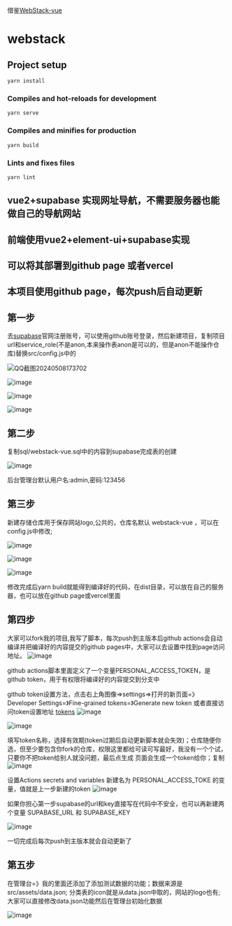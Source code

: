 借鉴[WebStack-vue](https://github.com/Anjaxs/WebStack-vue)
# webstack

## Project setup
```
yarn install
```

### Compiles and hot-reloads for development
```
yarn serve
```

### Compiles and minifies for production
```
yarn build
```

### Lints and fixes files
```
yarn lint
```

## vue2+supabase 实现网址导航，不需要服务器也能做自己的导航网站
## 前端使用vue2+element-ui+supabase实现
## 可以将其部署到github page 或者vercel
## 本项目使用github page，每次push后自动更新

## 第一步
去[supabase](https://supabase.com/)官网注册账号，可以使用github账号登录，然后新建项目，复制项目url和service_role(不是anon,本来操作表anon是可以的，但是anon不能操作仓库)替换src/config.js中的

![QQ截图20240508173702](https://github.com/aa1049372051/aa1049372051.github.io/assets/13846404/0bda2eb9-cdee-4c17-b033-415ddd9e80b4)

![image](https://github.com/aa1049372051/aa1049372051.github.io/assets/13846404/cf22f86a-1a39-4dca-babf-e60b77df48d7)

![image](https://github.com/aa1049372051/aa1049372051.github.io/assets/13846404/fdb7ff02-e127-4203-b1bb-65b5104691c9)

![image](https://github.com/aa1049372051/aa1049372051.github.io/assets/13846404/006471b6-eac3-4ab1-9196-aa9b72c90991)


## 第二步

复制sql/webstack-vue.sql中的内容到supabase完成表的创建

![image](https://github.com/aa1049372051/aa1049372051.github.io/assets/13846404/aeeea387-ee6b-44f3-baf6-7b88d9c1a5f4)

后台管理台默认用户名:admin,密码:123456


## 第三步
新建存储仓库用于保存网站logo,公共的，仓库名默认 webstack-vue ，可以在config.js中修改;

![image](https://github.com/aa1049372051/aa1049372051.github.io/assets/13846404/17aca304-e5eb-4b96-a182-263339c4f80b)

![image](https://github.com/aa1049372051/aa1049372051.github.io/assets/13846404/78691111-0e02-4d69-8694-c8c7267ec366)

![image](https://github.com/aa1049372051/aa1049372051.github.io/assets/13846404/cb706ad4-74dc-40c7-a6ae-7006b41653cd)

修改完成后yarn build就能得到编译好的代码，在dist目录，可以放在自己的服务器，也可以放在github page或vercel里面


## 第四步

大家可以fork我的项目,我写了脚本，每次push到主版本后github actions会自动编译并把编译好的内容提交的github pages中，大家可以去设置中找到page访问地址。
![image](https://github.com/aa1049372051/aa1049372051.github.io/assets/13846404/07be6ac3-1f39-4b22-8a21-a39fa0bc1b58)


github actions脚本里面定义了一个变量PERSONAL_ACCESS_TOKEN，是github token，用于有权限将编译好的内容提交到分支中

github token设置方法，点击右上角图像=>settings=>打开的新页面=》Developer Settings=》Fine-grained  tokens=》Generate new token
或者直接访问token设置地址 [tokens](https://github.com/settings/tokens)
![image](https://github.com/aa1049372051/aa1049372051.github.io/assets/13846404/504ec574-6f4f-4bcd-a2bc-827ccf2ba36c)

![image](https://github.com/aa1049372051/aa1049372051.github.io/assets/13846404/8bca4526-1021-4db1-94f6-60c80441ea10)

填写token名称，选择有效期(token过期后自动更新脚本就会失效)；仓库随便你选，但至少要包含你fork的仓库，权限这里都给可读可写最好，我没有一个个试，只要你不把token给别人就没问题，最后点生成
页面会生成一个token给你；复制
![image](https://github.com/aa1049372051/aa1049372051.github.io/assets/13846404/5ef37be9-1a38-4887-9588-7256547afa8c)

设置Actions secrets and variables
新建名为 PERSONAL_ACCESS_TOKE 的变量，值就是上一步新建的token
![image](https://github.com/aa1049372051/aa1049372051.github.io/assets/13846404/7f098633-43b2-4524-b0b0-307e0c560007)

如果你担心第一步supabase的url和key直接写在代码中不安全，也可以再新建两个变量
SUPABASE_URL 和 SUPABASE_KEY

![image](https://github.com/aa1049372051/aa1049372051.github.io/assets/13846404/549a7097-32d2-49cc-a35e-50bfe3725e5c)

一切完成后每次push到主版本就会自动更新了


## 第五步
在管理台=》我的里面还添加了添加测试数据的功能；数据来源是src/assets/data.json;
分类表的icon就是从data.json中取的，网站的logo也有;
大家可以直接修改data.json功能然后在管理台初始化数据

![image](https://github.com/aa1049372051/aa1049372051.github.io/assets/13846404/7cdbbe8a-0a02-4bc5-8f8d-bf49ad7a6121)



